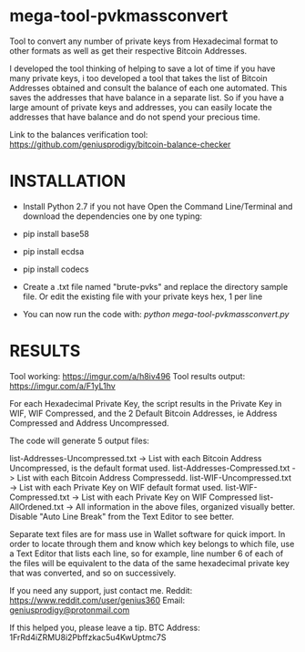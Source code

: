 # mega-tool-pvkmassconvert

Tool to convert any number of private keys from Hexadecimal format to other formats as well as get their respective Bitcoin Addresses.

I developed the tool thinking of helping to save a lot of time if you have many private keys, i too developed a tool that takes the list of Bitcoin Addresses obtained and consult the balance of each one automated. This saves the addresses that have balance in a separate list. So if you have a large amount of private keys and addresses, you can easily locate the addresses that have balance and do not spend your precious time.

Link to the balances verification tool: https://github.com/geniusprodigy/bitcoin-balance-checker

# INSTALLATION

* Install Python 2.7 if you not have
Open the Command Line/Terminal and download the dependencies one by one typing:

* pip install base58
* pip install ecdsa
* pip install codecs

* Create a .txt file named "brute-pvks" and replace the directory sample file. Or edit the existing file with your private keys hex, 1 per line

* You can now run the code with: *python mega-tool-pvkmassconvert.py*

# RESULTS

Tool working: https://imgur.com/a/h8iv496
Tool results output: https://imgur.com/a/F1yL1hv

For each Hexadecimal Private Key, the script results in the Private Key in WIF, WIF Compressed, and the 2 Default Bitcoin Addresses, ie Address Compressed and Address Uncompressed.

The code will generate 5 output files:

list-Addresses-Uncompressed.txt -> List with each Bitcoin Address Uncompressed, is the default format used.
list-Addresses-Compressed.txt -> List with each Bitcoin Address Compressedd.
list-WIF-Uncompressed.txt -> List with each Private Key on WIF default format used.
list-WIF-Compressed.txt -> List with each Private Key on WIF Compressed
list-AllOrdened.txt -> All information in the above files, organized visually better. Disable "Auto Line Break" from the Text Editor to see better.

Separate text files are for mass use in Wallet software for quick import. In order to locate through them and know which key belongs to which file, use a Text Editor that lists each line, so for example, line number 6 of each of the files will be equivalent to the data of the same hexadecimal private key that was converted, and so on successively.

If you need any support, just contact me. Reddit: https://www.reddit.com/user/genius360 Email: geniusprodigy@protonmail.com

If this helped you, please leave a tip. BTC Address: 1FrRd4iZRMU8i2Pbffzkac5u4KwUptmc7S
